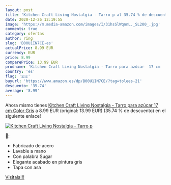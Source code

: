 ```yaml
---
layout: post
title: 'Kitchen Craft Living Nostalgia - Tarro p al 35.74 % de descuento'
date: 2020-12-26 12:19:55
image: 'https://m.media-amazon.com/images/I/31hsSlWqnnL._SL200_.jpg'
comments: true
category: ofertas
author: ring
slug: 'B00U1IN7CE-es'
actualPrice: 8.99 EUR
currency: EUR
price: 8.99
comparePrice: 13.99 EUR
prodname: 'Kitchen Craft Living Nostalgia - Tarro para azúcar  17 cm   Color Gris'
country: 'es'
flag: '🇪🇸'
buyurl: 'https://www.amazon.es/dp/B00U1IN7CE/?tag=tolees-21'
descuento: '35.74'
average: '8.99'
---
```


Ahora mismo tienes [Kitchen Craft Living Nostalgia - Tarro para azúcar  17 cm   Color Gris](https://www.amazon.es/dp/B00U1IN7CE/?tag=tolees-21) a 8.99 EUR (original: 13.99 EUR) (35.74 %  de descuento) en el siguiente enlace!

[![Kitchen Craft Living Nostalgia - Tarro p](https://m.media-amazon.com/images/I/31hsSlWqnnL._SL200_.jpg)](https://www.amazon.es/dp/B00U1IN7CE/?tag=tolees-21)

🔎:

- Fabricado de acero
- Lavable a mano
- Con palabra Sugar
- Elegante acabado en pintura gris
- Tapa con asa

[Visítala!!!](https://www.amazon.es/dp/B00U1IN7CE/?tag=tolees-21)
